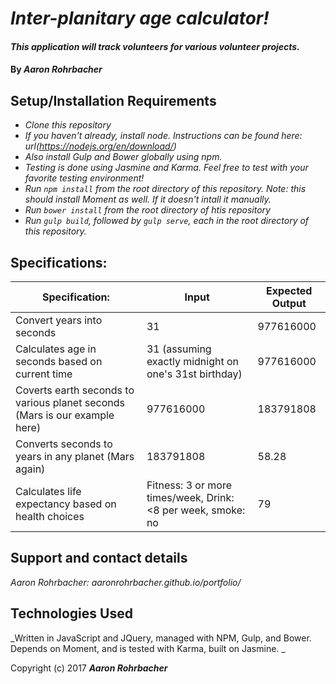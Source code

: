 # _Inter-planitary age calculator!_

#### _This application will track volunteers for various volunteer projects._

#### By _**Aaron Rohrbacher**_

## Setup/Installation Requirements

* _Clone this repository_
* _If you haven't already, install node. Instructions can be found here: url(https://nodejs.org/en/download/)_
* _Also install Gulp and Bower globally using npm._
* _Testing is done using Jasmine and Karma. Feel free to test with your favorite testing environment!_
* _Run `npm install` from the root directory of this repository. Note: this should install Moment as well. If it doesn't intall it manually._
* _Run `bower install` from the root directory of htis repository_
* _Run `gulp build`, followed by `gulp serve`, each in the root directory of this repository._

## Specifications:
| Specification:                                                             | Input                                                        | Expected Output |
|----------------------------------------------------------------------------|--------------------------------------------------------------|-----------------|
| Convert years into seconds                                                 | 31                                                           | 977616000       |
| Calculates age in seconds based on current time                            | 31 (assuming exactly midnight on one's 31st birthday)        | 977616000       |
| Coverts earth seconds to various planet seconds (Mars is our example here) | 977616000                                                    | 183791808       |
| Converts seconds to years in any planet (Mars again)                       | 183791808                                                    | 58.28           |
| Calculates life expectancy based on health choices                         | Fitness: 3 or more times/week, Drink: <8 per week, smoke: no | 79              |


## Support and contact details

_Aaron Rohrbacher: aaronrohrbacher.github.io/portfolio/_

## Technologies Used
_Written in JavaScript and JQuery, managed with NPM, Gulp, and Bower. Depends on Moment, and is tested with Karma, built on Jasmine. _

Copyright (c) 2017 **_Aaron Rohrbacher_**
